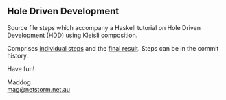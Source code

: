 ## Hole Driven Development

Source file steps which accompany a Haskell tutorial on Hole Driven 
Development (HDD) using Kleisli composition.

Comprises [individual steps](src/step/) and the 
[final result](src/core/Hdd.hs).  Steps can be
in the commit history.

Have fun!

Maddog   
mag@netstorm.net.au
